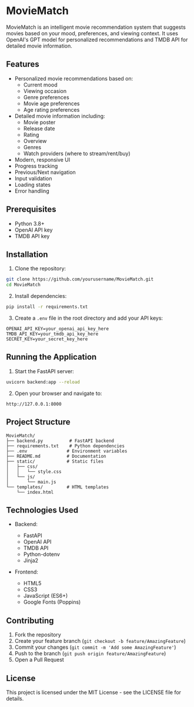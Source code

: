 # MovieMatch

MovieMatch is an intelligent movie recommendation system that suggests movies based on your mood, preferences, and viewing context. It uses OpenAI's GPT model for personalized recommendations and TMDB API for detailed movie information.

## Features

- Personalized movie recommendations based on:
  - Current mood
  - Viewing occasion
  - Genre preferences
  - Movie age preferences
  - Age rating preferences
- Detailed movie information including:
  - Movie poster
  - Release date
  - Rating
  - Overview
  - Genres
  - Watch providers (where to stream/rent/buy)
- Modern, responsive UI
- Progress tracking
- Previous/Next navigation
- Input validation
- Loading states
- Error handling

## Prerequisites

- Python 3.8+
- OpenAI API key
- TMDB API key

## Installation

1. Clone the repository:
```bash
git clone https://github.com/yourusername/MovieMatch.git
cd MovieMatch
```

2. Install dependencies:
```bash
pip install -r requirements.txt
```

3. Create a `.env` file in the root directory and add your API keys:
```
OPENAI_API_KEY=your_openai_api_key_here
TMDB_API_KEY=your_tmdb_api_key_here
SECRET_KEY=your_secret_key_here
```

## Running the Application

1. Start the FastAPI server:
```bash
uvicorn backend:app --reload
```

2. Open your browser and navigate to:
```
http://127.0.0.1:8000
```

## Project Structure

```
MovieMatch/
├── backend.py          # FastAPI backend
├── requirements.txt    # Python dependencies
├── .env               # Environment variables
├── README.md          # Documentation
├── static/            # Static files
│   ├── css/
│   │   └── style.css
│   └── js/
│       └── main.js
└── templates/         # HTML templates
    └── index.html
```

## Technologies Used

- Backend:
  - FastAPI
  - OpenAI API
  - TMDB API
  - Python-dotenv
  - Jinja2

- Frontend:
  - HTML5
  - CSS3
  - JavaScript (ES6+)
  - Google Fonts (Poppins)

## Contributing

1. Fork the repository
2. Create your feature branch (`git checkout -b feature/AmazingFeature`)
3. Commit your changes (`git commit -m 'Add some AmazingFeature'`)
4. Push to the branch (`git push origin feature/AmazingFeature`)
5. Open a Pull Request

## License

This project is licensed under the MIT License - see the LICENSE file for details.

